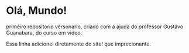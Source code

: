 # Olá, Mundo!
 primeiro repositorio versonario, criado com a ajuda do professor Gustavo Guanabara, do curso em video.

Essa linha adicionei diretamente do site! que imprecionante.
